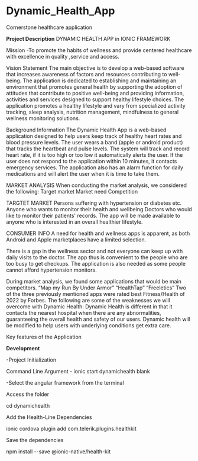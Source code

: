 # Dynamic_Health_App
 Cornerstone healthcare application
 
 **Project Description**
 DYNAMIC HEALTH APP in IONIC FRAMEWORK

Mission -To promote the habits of wellness and provide centered healthcare with excellence in quality ,service and access.

Vision Statement
The main objective is to develop a web-based software that increases awareness of factors and resources contributing to well-being. The application is dedicated to establishing and maintaining an environment that promotes general health by supporting the adoption of attitudes that contribute to positive well-being and providing information, activities and services designed to support healthy lifestyle choices. The 
application promotes a healthy lifestyle and vary from specialized activity tracking, sleep analysis, nutrition management, mindfulness to general wellness monitoring solutions. 

Background Information
The Dynamic Health App is a web-based application designed to help users keep track of healthy heart rates and blood pressure levels.
The user wears a band (apple or android product) that tracks the heartbeat and pulse levels.
The system will track and record heart rate, if it is too high or too low it automatically alerts the user. If the user does not respond to the application within 10 minutes, it contacts emergency services.
The application also has an alarm function for daily medications and will alert the user when it is time to take them.

MARKET ANALYSIS
When conducting the market analysis, we considered the following:
Target market
Market need
Competition

TARGTET MARKET
Persons suffering with hypertension or diabetes etc.
Anyone who wants to monitor their health and wellbeing
Doctors who would like to monitor their patients' records.
The app will be made available to anyone who is interested in an overall healthier lifestyle. 

CONSUMER INFO
A need for health and wellness apps is apparent, as both Android and Apple marketplaces have a limited selection.

There is a gap in the wellness sector and not everyone can keep up with daily visits to the doctor. 
The app thus is convenient to the people who are too busy to get checkups.
The application is also needed as some people cannot afford hypertension monitors.

During market analysis, we found some applications that would be main competitors. 
 “Map my Run By Under Armor”
 “HealthTap”
 “Freeletics”
Two of the three previously mentioned apps were rated best Fitness/Health of 2022 by Forbes.
The following are some of the weaknesses we will overcome with Dynamic Health:
Dynamic Health is different in that it contacts the nearest hospital when there are any abnormalities, guaranteeing the overall health and safety of our users. 
Dynamic health will be modified to help users with underlying conditions get extra care.




Key features of the Application

 
 **Development**
 
 -Project Initialization


Command Line Argument - ionic start dynamichealth blank

-Select the angular framework from the terminal

Access the folder

cd dynamichealth

Add the Health-Line Dependencies

ionic cordova plugin add com.telerik.plugins.healthkit

Save the dependencies

npm install --save @ionic-native/health-kit


